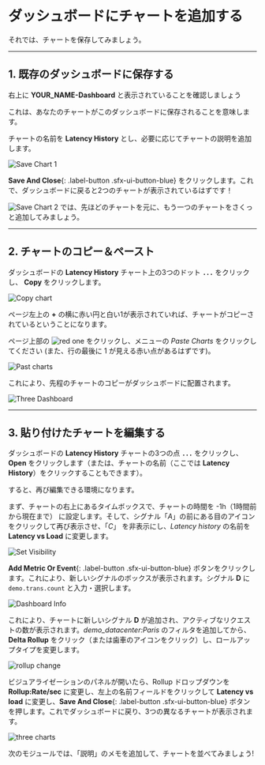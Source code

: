# ダッシュボードにチャートを追加する

それでは、チャートを保存してみましょう。

---

## 1. 既存のダッシュボードに保存する

右上に **YOUR_NAME-Dashboard** と表示されていることを確認しましょう

これは、あなたのチャートがこのダッシュボードに保存されることを意味します。

チャートの名前を **Latency History** とし、必要に応じてチャートの説明を追加します。

![Save Chart 1](../images/dashboards/M-MoreCharts-1.png)

**Save And Close**{: .label-button .sfx-ui-button-blue} をクリックします。これで、ダッシュボードに戻ると2つのチャートが表示されているはずです！

![Save Chart 2](../images/dashboards/M-MoreCharts-2.png)
では、先ほどのチャートを元に、もう一つのチャートをさくっと追加してみましょう。

---

## 2. チャートのコピー＆ペースト

ダッシュボードの **Latency History** チャート上の3つのドット **`...`** をクリックし、 **Copy** をクリックします。

![Copy chart](../images/dashboards/M-MoreCharts-3.png)

ページ左上の **+** の横に赤い円と白い1が表示されていれば、チャートがコピーされているということになります。

ページ上部の ![red one](../images/dashboards/M-MoreCharts-4.png) をクリックし、メニューの *Paste Charts* をクリックしてください (また、行の最後に 1 が見える赤い点があるはずです)。

![Past charts](../images/dashboards/M-MoreCharts-5.png)

これにより、先程のチャートのコピーがダッシュボードに配置されます。

![Three Dashboard](../images/dashboards/M-MoreCharts-6.png)

---

## 3. 貼り付けたチャートを編集する

ダッシュボードの **Latency History** チャートの3つの点 **`...`** をクリックし、**Open** をクリックします（または、チャートの名前（ここでは **Latency History**）をクリックすることもできます）。

すると、再び編集できる環境になります。

まず、チャートの右上にあるタイムボックスで、チャートの時間を -1h（1時間前から現在まで） に設定します。そして、シグナル「*A*」の前にある目のアイコンをクリックして再び表示させ、「*C*」 を非表示にし、*Latency history* の名前を **Latency vs Load** に変更します。

![Set Visibility](../images/dashboards/M-MoreCharts-7.png)

**Add Metric Or Event**{: .label-button .sfx-ui-button-blue} ボタンをクリックします。これにより、新しいシグナルのボックスが表示されます。シグナル **D** に `demo.trans.count` と入力・選択します。

![Dashboard Info](../images/dashboards/M-MoreCharts-8.png)

これにより、チャートに新しいシグナル **D** が追加され、アクティブなリクエストの数が表示されます。*demo_datacenter:Paris* のフィルタを追加してから、**Delta Rollup** をクリック（または歯車のアイコンをクリック）し、ロールアップタイプを変更します。

![rollup change](../images/dashboards/M-MoreCharts-9.png)

ビジュアライゼーションのパネルが開いたら、Rollup ドロップダウンを **Rollup:Rate/sec** に変更し、左上の名前フィールドをクリックして **Latency vs load** に変更し、**Save And Close**{: .label-button .sfx-ui-button-blue} ボタンを押します。これでダッシュボードに戻り、3つの異なるチャートが表示されます。

![three charts](../images/dashboards/M-MoreCharts-10.png)

次のモジュールでは、「説明」のメモを追加して、チャートを並べてみましょう!

